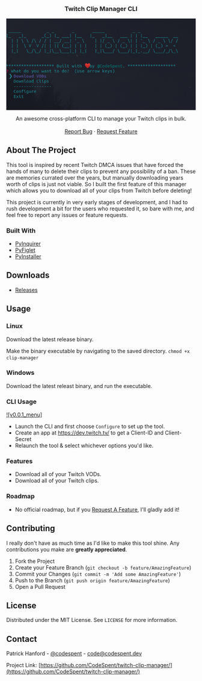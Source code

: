 <br />
<p align="center">
  <h3 align="center">Twitch Clip Manager CLI</h3>
  <img src="/screenshots/v0.0.1_menu.png" align="center" />

  <p align="center">
    An awesome cross-platform CLI to manage your Twitch clips in bulk.
    <br />
    <br />
    <a href="https://github.com/CodeSpent/twitch-clip-manager/issues/new">Report Bug</a>
    ·
    <a href="https://github.com/CodeSpent/twitch-clip-manager/issues/new">Request Feature</a>
  </p>
</p>


<!-- ABOUT THE PROJECT -->
## About The Project

This tool is inspired by recent Twitch DMCA issues that have forced the hands of many to delete their clips to prevent any possibility of a ban. These are memories currated over the years, 
but manually downloading years worth of clips is just not viable. So I built the first feature of this manager which allows you to download all of your clips from Twitch before deleting!

This project is currently in very early stages of development, and I had to rush development a bit for the users who requested it, so bare with me, and feel free to report any issues or feature requests.

### Built With
* [PyInquirer](https://github.com/CITGuru/PyInquirer/)
* [PyFiglet](https://github.com/pwaller/pyfiglet)
* [PyInstaller](https://github.com/pyinstaller/pyinstaller)


## Downloads

- [Releases](https://github.com/CodeSpent/twitch-clip-manager/releases)


## Usage

### Linux
Download the latest release binary.

Make the binary executable by navigating to the saved directory.
`chmod +x clip-manager`

### Windows
Download the latest releast binary, and run the executable.

### CLI Usage
[![v0.0.1_menu]](https://github.com/codespent/twitch-clip-manager/screenshots/v0.0.1_menu.png?raw=true)

- Launch the CLI and first choose `Configure` to set up the tool.
- Create an app at https://dev.twitch.tv/ to get a Client-ID and Client-Secret
- Relaunch the tool & select whichever options you'd like.

### Features
- Download all of your Twitch VODs.
- Download all of your Twitch clips.

### Roadmap
- No official roadmap, but if you <a href="https://github.com/CodeSpent/twitch-clip-manager/issues/new">Request A Feature</a>, I'll gladly add it!

## Contributing

I really don't have as much time as I'd like to make this tool shine. Any contributions you make are **greatly appreciated**.

1. Fork the Project
2. Create your Feature Branch (`git checkout -b feature/AmazingFeature`)
3. Commit your Changes (`git commit -m 'Add some AmazingFeature'`)
4. Push to the Branch (`git push origin feature/AmazingFeature`)
5. Open a Pull Request


## License

Distributed under the MIT License. See `LICENSE` for more information.


## Contact

Patrick Hanford - [@codespent](https://twitter.com/codespent) - code@codespent.dev

Project Link: [https://github.com/CodeSpent/twitch-clip-manager/](https://github.com/CodeSpent/twitch-clip-manager/)
